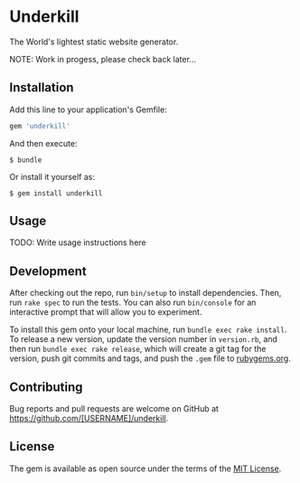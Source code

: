 # Underkill

The World's lightest static website generator.

NOTE: Work in progess, please check back later...


## Installation

Add this line to your application's Gemfile:

```ruby
gem 'underkill'
```

And then execute:

    $ bundle

Or install it yourself as:

    $ gem install underkill

## Usage

TODO: Write usage instructions here

## Development

After checking out the repo, run `bin/setup` to install dependencies. Then, run `rake spec` to run the tests. You can also run `bin/console` for an interactive prompt that will allow you to experiment.

To install this gem onto your local machine, run `bundle exec rake install`. To release a new version, update the version number in `version.rb`, and then run `bundle exec rake release`, which will create a git tag for the version, push git commits and tags, and push the `.gem` file to [rubygems.org](https://rubygems.org).

## Contributing

Bug reports and pull requests are welcome on GitHub at https://github.com/[USERNAME]/underkill.

## License

The gem is available as open source under the terms of the [MIT License](https://opensource.org/licenses/MIT).
